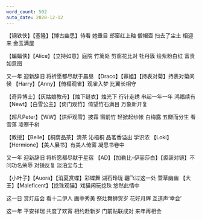 ```yaml
---
word_count: 502
auto_date: 2020-12-12
---
```


【钢铁侠】【塞隆】【博古幽思】待看 她垂目
郎窑红上釉 僧帽壶
扫去了尘土 相迎来 金玉满屋

【蝙蝠侠】【Alice】【立持如意】庭院 竹篱处
剪窗花比对 牡丹簇
绘紫粉白红 富贵如意图

又一年 迎新辞旧
将祈愿都尽献于晨昼
【Draco】【寡姐】【持表对菊】持表对菊问候
【Harry】【Anny】【倚榻观雀】观雀入梦 比翼长相守

【奇异博士】【灰姑娘教母】【烛下缝衣】烛光下 行针走绣
串起一年一年 鸿福续有
【Newt】【白雪公主】【倚门观竹】倚望竹石满目
万象新开复

【超凡Peter】【WW】【烘炉观雪】披霜 窗前竹
轻掀起纱帐 白梅露
五瓣而分生 看雪落 凌寒千树

【教授】【Belle】【桐荫品茶】清茶 沁梧桐
品茗香溢出 学识浓
【Loki】【Hermione】【美人展书】有美人倚窗 凝思书卷中

又一年 迎新辞旧
将祈愿都尽献于星宿
【AD】【加勒比-伊丽莎白】【裘装对镜】不问功名荣辱
对镜反复 淡泊尘与土

【小叶子】【Auora】【消夏赏蝶】彩蝶舞 湖石玲珑
翩飞过这一处 萱草幽幽
【大王】【Maleficent】【捻珠观猫】戏猫闲玩捻珠
悠然此情中

这一日 赏灯庙会
看十二伊人 画中秀美
祭灶舞狮贺岁
花好月辉 互道声‘幸会’

这一年 平安祥瑞
共度了欢宵 相约赴新岁
门前贴联成对
来年再相会
